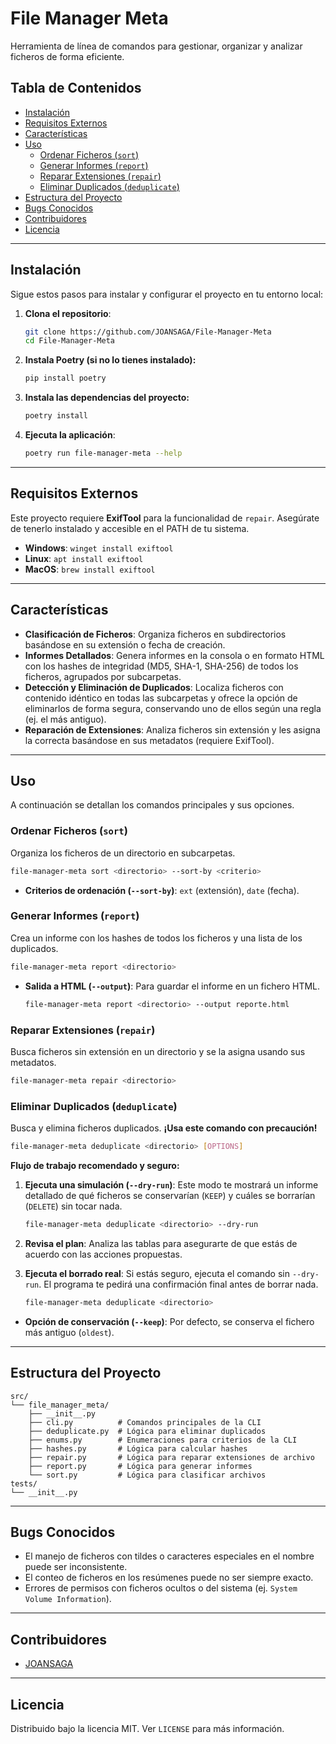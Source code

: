 # File Manager Meta

Herramienta de línea de comandos para gestionar, organizar y analizar ficheros de forma eficiente.

## Tabla de Contenidos

- [Instalación](#instalación)
- [Requisitos Externos](#requisitos-externos)
- [Características](#características)
- [Uso](#uso)
  - [Ordenar Ficheros (`sort`)](#ordenar-ficheros-sort)
  - [Generar Informes (`report`)](#generar-informes-report)
  - [Reparar Extensiones (`repair`)](#reparar-extensiones-repair)
  - [Eliminar Duplicados (`deduplicate`)](#eliminar-duplicados-deduplicate)
- [Estructura del Proyecto](#estructura-del-proyecto)
- [Bugs Conocidos](#bugs-conocidos)
- [Contribuidores](#contribuidores)
- [Licencia](#licencia)

---

## Instalación

Sigue estos pasos para instalar y configurar el proyecto en tu entorno local:

1.  **Clona el repositorio**:
    ```bash
    git clone https://github.com/JOANSAGA/File-Manager-Meta
    cd File-Manager-Meta
    ```
2.  **Instala Poetry (si no lo tienes instalado):**
    ```bash
    pip install poetry
    ```
3.  **Instala las dependencias del proyecto:**
    ```bash
    poetry install
    ```
4.  **Ejecuta la aplicación**:
    ```bash
    poetry run file-manager-meta --help
    ```

---

## Requisitos Externos

Este proyecto requiere **ExifTool** para la funcionalidad de `repair`. Asegúrate de tenerlo instalado y accesible en el PATH de tu sistema.

- **Windows**: `winget install exiftool`
- **Linux**: `apt install exiftool`
- **MacOS**: `brew install exiftool`

---

## Características

- **Clasificación de Ficheros**: Organiza ficheros en subdirectorios basándose en su extensión o fecha de creación.
- **Informes Detallados**: Genera informes en la consola o en formato HTML con los hashes de integridad (MD5, SHA-1, SHA-256) de todos los ficheros, agrupados por subcarpetas.
- **Detección y Eliminación de Duplicados**: Localiza ficheros con contenido idéntico en todas las subcarpetas y ofrece la opción de eliminarlos de forma segura, conservando uno de ellos según una regla (ej. el más antiguo).
- **Reparación de Extensiones**: Analiza ficheros sin extensión y les asigna la correcta basándose en sus metadatos (requiere ExifTool).

---

## Uso

A continuación se detallan los comandos principales y sus opciones.

### Ordenar Ficheros (`sort`)

Organiza los ficheros de un directorio en subcarpetas.

```bash
file-manager-meta sort <directorio> --sort-by <criterio>
```

- **Criterios de ordenación (`--sort-by`)**: `ext` (extensión), `date` (fecha).

### Generar Informes (`report`)

Crea un informe con los hashes de todos los ficheros y una lista de los duplicados.

```bash
file-manager-meta report <directorio>
```

- **Salida a HTML (`--output`)**: Para guardar el informe en un fichero HTML.
  ```bash
  file-manager-meta report <directorio> --output reporte.html
  ```

### Reparar Extensiones (`repair`)

Busca ficheros sin extensión en un directorio y se la asigna usando sus metadatos.

```bash
file-manager-meta repair <directorio>
```

### Eliminar Duplicados (`deduplicate`)

Busca y elimina ficheros duplicados. **¡Usa este comando con precaución!**

```bash
file-manager-meta deduplicate <directorio> [OPTIONS]
```

**Flujo de trabajo recomendado y seguro:**

1.  **Ejecuta una simulación (`--dry-run`)**: Este modo te mostrará un informe detallado de qué ficheros se conservarían (`KEEP`) y cuáles se borrarían (`DELETE`) sin tocar nada.

    ```bash
    file-manager-meta deduplicate <directorio> --dry-run
    ```

2.  **Revisa el plan**: Analiza las tablas para asegurarte de que estás de acuerdo con las acciones propuestas.

3.  **Ejecuta el borrado real**: Si estás seguro, ejecuta el comando sin `--dry-run`. El programa te pedirá una confirmación final antes de borrar nada.

    ```bash
    file-manager-meta deduplicate <directorio>
    ```

- **Opción de conservación (`--keep`)**: Por defecto, se conserva el fichero más antiguo (`oldest`).

---

## Estructura del Proyecto

```
src/
└── file_manager_meta/
    ├── __init__.py
    ├── cli.py          # Comandos principales de la CLI
    ├── deduplicate.py  # Lógica para eliminar duplicados
    ├── enums.py        # Enumeraciones para criterios de la CLI
    ├── hashes.py       # Lógica para calcular hashes
    ├── repair.py       # Lógica para reparar extensiones de archivo
    ├── report.py       # Lógica para generar informes
    └── sort.py         # Lógica para clasificar archivos
tests/
└── __init__.py
```

---

## Bugs Conocidos

- El manejo de ficheros con tildes o caracteres especiales en el nombre puede ser inconsistente.
- El conteo de ficheros en los resúmenes puede no ser siempre exacto.
- Errores de permisos con ficheros ocultos o del sistema (ej. `System Volume Information`).

---

## Contribuidores

- [JOANSAGA](https://github.com/JOANSAGA)

---

## Licencia

Distribuido bajo la licencia MIT. Ver `LICENSE` para más información.
